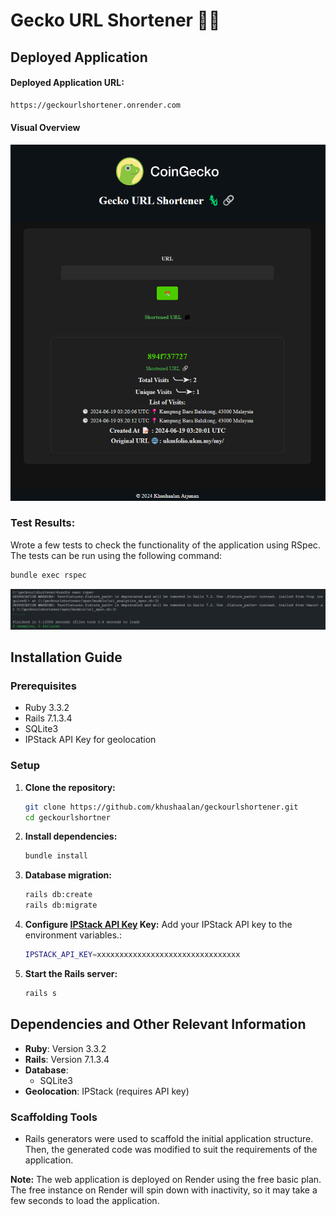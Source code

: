 # Gecko URL Shortener  🦎🔗
## Deployed Application

#### Deployed Application URL:
```sh
https://geckourlshortener.onrender.com
```

#### Visual Overview
![Alt text](/screenshot.png)

### Test Results:
Wrote a few tests to check the functionality of the application using RSpec. The tests can be run using the following command:
```sh
bundle exec rspec
```
![Alt text](/test-screenshot.png)


## Installation Guide

### Prerequisites
- Ruby 3.3.2
- Rails 7.1.3.4
- SQLite3
- IPStack API Key for geolocation

### Setup

1. **Clone the repository:**
    ```sh
    git clone https://github.com/khushaalan/geckourlshortener.git
    cd geckourlshortner
    ```

2. **Install dependencies:**
    ```sh
    bundle install
    ```

3. **Database migration:**
    ```sh
    rails db:create
    rails db:migrate
    ```

4. **Configure [IPStack API Key](https://ipstack.com/) Key:**
    Add your IPStack API key to the environment variables.:
    ```sh
    IPSTACK_API_KEY=xxxxxxxxxxxxxxxxxxxxxxxxxxxxxxxx
    ```

5. **Start the Rails server:**
    ```sh
    rails s
    ```

## Dependencies and Other Relevant Information

- **Ruby**: Version 3.3.2
- **Rails**: Version 7.1.3.4
- **Database**: 
  - SQLite3
- **Geolocation**: IPStack (requires API key)

### Scaffolding Tools
- Rails generators were used to scaffold the initial application structure. Then, the generated code was modified to suit the requirements of the application.




**Note:** The web application is deployed on Render using the free basic plan. The free instance on Render will spin down with inactivity, so it may take a few seconds to load the application.
